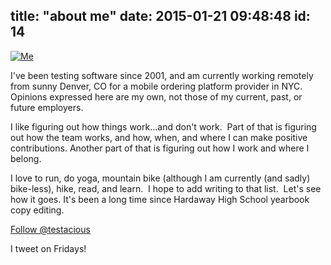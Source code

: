 title: "about me"
date: 2015-01-21 09:48:48
id: 14
---

[![Me](about-me/selfie.jpg "It's me!")](/about-me/selfie.jpg)

I've been testing software since 2001, and am currently working remotely from sunny Denver, CO for a mobile ordering platform provider in NYC. Opinions expressed here are my own, not those of my current, past, or future employers.

I like figuring out how things work...and don't work.  Part of that is figuring out how the team works, and how, when, and where I can make positive contributions. Another part of that is figuring out how I work and where I belong.

I love to run, do yoga, mountain bike (although I am currently (and sadly) bike-less), hike, read, and learn.  I hope to add writing to that list.  Let's see how it goes.  It's been a long time since Hardaway High School yearbook copy editing.

<a href="https://twitter.com/testacious" class="twitter-follow-button" data-show-count="false" data-size="large">Follow @testacious</a>

I tweet on Fridays!

<script>!function(d,s,id){var js,fjs=d.getElementsByTagName(s)[0],p=/^http:/.test(d.location)?'http':'https';if(!d.getElementById(id)){js=d.createElement(s);js.id=id;js.src=p+'://platform.twitter.com/widgets.js';fjs.parentNode.insertBefore(js,fjs);}}(document, 'script', 'twitter-wjs');</script>

